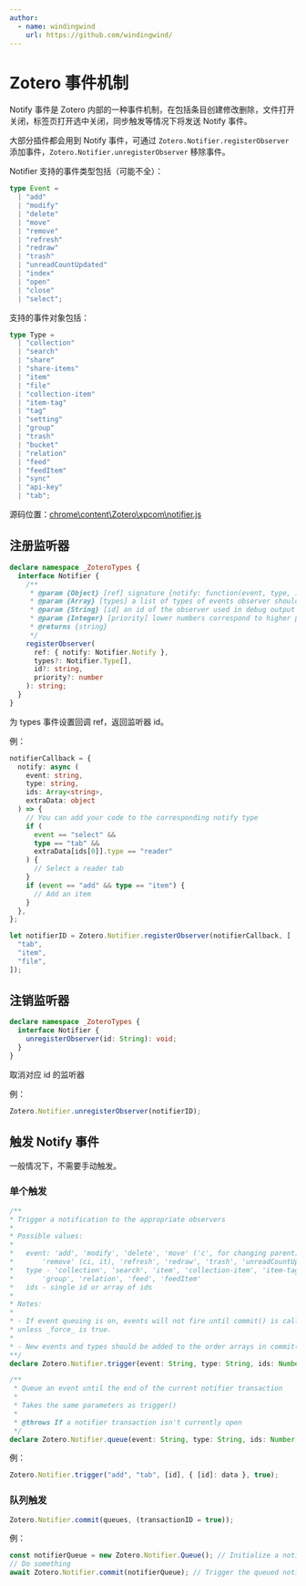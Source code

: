 ```yaml
---
author:
  - name: windingwind
    url: https://github.com/windingwind/
---
```


# Zotero 事件机制

Notify 事件是 Zotero 内部的一种事件机制，在包括条目创建修改删除，文件打开关闭，标签页打开选中关闭，同步触发等情况下将发送 Notify 事件。

大部分插件都会用到 Notify 事件，可通过 `Zotero.Notifier.registerObserver` 添加事件，`Zotero.Notifier.unregisterObserver` 移除事件。

Notifier 支持的事件类型包括（可能不全）：

```typescript
type Event =
  | "add"
  | "modify"
  | "delete"
  | "move"
  | "remove"
  | "refresh"
  | "redraw"
  | "trash"
  | "unreadCountUpdated"
  | "index"
  | "open"
  | "close"
  | "select";
```

支持的事件对象包括：

```typescript
type Type =
  | "collection"
  | "search"
  | "share"
  | "share-items"
  | "item"
  | "file"
  | "collection-item"
  | "item-tag"
  | "tag"
  | "setting"
  | "group"
  | "trash"
  | "bucket"
  | "relation"
  | "feed"
  | "feedItem"
  | "sync"
  | "api-key"
  | "tab";
```

源码位置：[chrome\content\Zotero\xpcom\notifier.js](https://github.com/zotero/zotero/blob/master/chrome/content/zotero/xpcom/notifier.js)

## 注册监听器

```typescript
declare namespace _ZoteroTypes {
  interface Notifier {
    /**
     * @param {Object} [ref] signature {notify: function(event, type, ids, extraData) {}}
     * @param {Array} [types] a list of types of events observer should be triggered on
     * @param {String} [id] an id of the observer used in debug output
     * @param {Integer} [priority] lower numbers correspond to higher priority of observer execution
     * @returns {string}
     */
    registerObserver(
      ref: { notify: Notifier.Notify },
      types?: Notifier.Type[],
      id?: string,
      priority?: number
    ): string;
  }
}
```

为 types 事件设置回调 ref，返回监听器 id。

例：

```typescript
notifierCallback = {
  notify: async (
    event: string,
    type: string,
    ids: Array<string>,
    extraData: object
  ) => {
    // You can add your code to the corresponding notify type
    if (
      event == "select" &&
      type == "tab" &&
      extraData[ids[0]].type == "reader"
    ) {
      // Select a reader tab
    }
    if (event == "add" && type == "item") {
      // Add an item
    }
  },
};

let notifierID = Zotero.Notifier.registerObserver(notifierCallback, [
  "tab",
  "item",
  "file",
]);
```

## 注销监听器

```typescript
declare namespace _ZoteroTypes {
  interface Notifier {
    unregisterObserver(id: String): void;
  }
}
```

取消对应 id 的监听器

例：

```typescript
Zotero.Notifier.unregisterObserver(notifierID);
```

## 触发 Notify 事件

一般情况下，不需要手动触发。

### 单个触发

```typescript
/**
* Trigger a notification to the appropriate observers
*
* Possible values:
*
*   event: 'add', 'modify', 'delete', 'move' ('c', for changing parent),
*       'remove' (ci, it), 'refresh', 'redraw', 'trash', 'unreadCountUpdated', 'index'
*   type - 'collection', 'search', 'item', 'collection-item', 'item-tag', 'tag',
*       'group', 'relation', 'feed', 'feedItem'
*   ids - single id or array of ids
*
* Notes:
*
* - If event queuing is on, events will not fire until commit() is called
* unless _force_ is true.
*
* - New events and types should be added to the order arrays in commit()
**/
declare Zotero.Notifier.trigger(event: String, type: String, ids: Number | Number[], extraData?: any, force?: Boolean);

/**
 * Queue an event until the end of the current notifier transaction
 *
 * Takes the same parameters as trigger()
 *
 * @throws If a notifier transaction isn't currently open
 */
declare Zotero.Notifier.queue(event: String, type: String, ids: Number | Number[], extraData?: any, force?: Boolean);
```

例：

```typescript
Zotero.Notifier.trigger("add", "tab", [id], { [id]: data }, true);
```

### 队列触发

```typescript
Zotero.Notifier.commit(queues, (transactionID = true));
```

例：

```typescript
const notifierQueue = new Zotero.Notifier.Queue(); // Initialize a notifier queue
// Do something
await Zotero.Notifier.commit(notifierQueue); // Trigger the queued notifies
```
